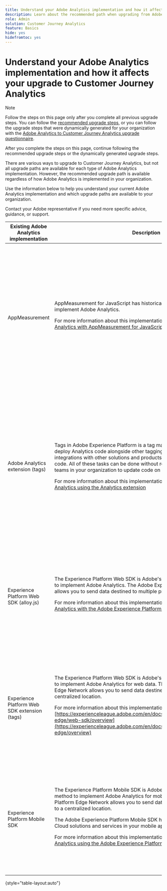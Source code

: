 ```yaml
---
title: Understand your Adobe Analytics implementation and how it affects your upgrade to Customer Journey Analytics
description: Learn about the recommended path when upgrading from Adobe Analytics to Customer Journey Analytics
role: Admin
solution: Customer Journey Analytics
feature: Basics
hide: yes
hidefromtoc: yes
---
```

# Understand your Adobe Analytics implementation and how it affects your upgrade to Customer Journey Analytics

>[!NOTE]
> 
>Follow the steps on this page only after you complete all previous upgrade steps. You can follow the [recommended upgrade steps](/help/getting-started/cja-upgrade/cja-upgrade-recommendations.md#recommended-upgrade-steps-for-most-organizations), or you can follow the upgrade steps that were dynamically generated for your organization with the [Adobe Analytics to Customer Journey Analytics upgrade questionnaire](https://gigazelle.github.io/cja-ttv/). 
>
>After you complete the steps on this page, continue following the recommended upgrade steps or the dynamically generated upgrade steps. 

There are various ways to upgrade to Customer Journey Analytics, but not all upgrade paths are available for each type of Adobe Analytics implementation. However, the recommended upgrade path is available regardless of how Adobe Analytics is implemented in your organization.

Use the information below to help you understand your current Adobe Analytics implementation and which upgrade paths are available to your organization. 

Contact your Adobe representative if you need more specific advice, guidance, or support.

|Existing Adobe Analytics implementation | Description | Available upgrade paths |
|---------|----------|----------|
| AppMeasurement | AppMeasurement for JavaScript has historically been a common method to implement Adobe Analytics.<p>For more information about this implementation type, see [Implement Adobe Analytics with AppMeasurement for JavaScript](https://experienceleague.adobe.com/en/docs/analytics/implementation/js/overview)</p> |<ul><li>(Recommended) New implementation of the Experience Platform Web SDK with the Analytics Source Connector</li><li>New implementation of the Experience Platform Web SDK</li><li>Migrate Adobe Analytics to the Web SDK</li><li>Analytics Source Connector</li></ul>  | 
| Adobe Analytics extension (tags) | <p>Tags in Adobe Experience Platform is a tag management solution that lets you deploy Analytics code alongside other tagging requirements. Adobe offers integrations with other solutions and products, and lets you deploy custom code. All of these tasks can be done without relying on any development teams in your organization to update code on your site.</p><p>For more information about this implementation type, see [Implement Adobe Analytics using the Analytics extension](https://experienceleague.adobe.com/en/docs/analytics/implementation/launch/overview)</p> | <ul><li>(Recommended) New implementation of the Experience Platform Web SDK with the Analytics Source Connector</li><li>New implementation of the Experience Platform Web SDK</li><li>Migrate Adobe Analytics to the Web SDK</li><li>Analytics Source Connector</li></ul> | 
| Experience Platform Web SDK (alloy.js) | The Experience Platform Web SDK is Adobe's current recommended method to implement Adobe Analytics. The Adobe Experience Platform Edge Network allows you to send data destined to multiple products to a centralized location. <p>For more information about this implementation type, see [Implement Adobe Analytics with the Adobe Experience Platform Edge Network](https://experienceleague.adobe.com/en/docs/analytics/implementation/aep-edge/overview)</p> | <ul><li>(Recommended) New implementation of the Experience Platform Web SDK with the Analytics Source Connector</li><li>Configure the Adobe Analytics Web SDK implementation to send data to Platform</li></ul> | 
| Experience Platform Web SDK extension (tags) | The Experience Platform Web SDK is Adobe's current recommended method to implement Adobe Analytics for web data. The Adobe Experience Platform Edge Network allows you to send data destined to multiple products to a centralized location. <p>For more information about this implementation type, see [https://experienceleague.adobe.com/en/docs/analytics/implementation/aep-edge/web-sdk/overview](https://experienceleague.adobe.com/en/docs/analytics/implementation/aep-edge/overview)</p> | <ul><li>(Recommended) New implementation of the Experience Platform Web SDK with the Analytics Source Connector</li><li>Configure the Adobe Analytics Web SDK implementation to send data to Platform</li></ul> | 
| Experience Platform Mobile SDK | The Experience Platform Mobile SDK is Adobe's current recommended method to implement Adobe Analytics for mobile data. The Adobe Experience Platform Edge Network allows you to send data destined to multiple products to a centralized location.<p>The Adobe Experience Platform Mobile SDK helps power Adobe's Experience Cloud solutions and services in your mobile apps. </p><p>For more information about this implementation type, see [Implement Adobe Analytics using the Adobe Experience Platform Mobile SDK](https://experienceleague.adobe.com/en/docs/analytics/implementation/aep-edge/mobile-sdk/overview)</p> | <ul><li>(Recommended) New implementation of the Experience Platform Web SDK with the Analytics Source Connector</li><li>Configure the Adobe Analytics Web SDK implementation to send data to Platform</li></ul> | 

{style="table-layout:auto"}

